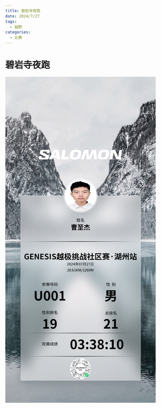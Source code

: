 ```yaml
---
title: 碧岩寺夜跑
date: 2024/7/27
tags:
  - 越野
categories:
  - 比赛
---
```


# 碧岩寺夜跑

<img src="../img/8.png"/>
